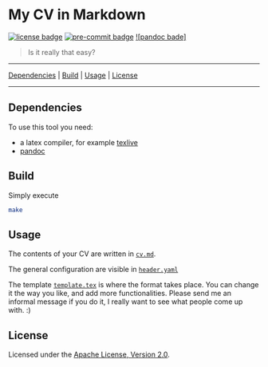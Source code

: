 # My CV in Markdown

[![license badge]][license link]
[![pre-commit badge]][pre-commit link]
[![pandoc bade]][pandoc link]

> Is it really that easy?

---

[Dependencies](#depencies) |
[Build](#build) |
[Usage](#usage) |
[License](#license)

---

## Dependencies

To use this tool you need:

+ a latex compiler, for example [texlive][texlive link]
+ [pandoc][pandoc link]

## Build

Simply execute

```sh
make
```

## Usage

The contents of your CV are written in [`cv.md`](cv.md).

The general configuration are visible in [`header.yaml`](header.yaml)

The template [`template.tex`](template.tex) is where the format takes place.
You can change it the way you like, and add more functionalities. Please send
me an informal message if you do it, I really want to see what people come up
with. :)

## License

Licensed under the [Apache License, Version 2.0][license link].

[repository link]: https://github.com/GregoireHENRY/cv
[license link]: https://github.com/GregoireHENRY/cv/LICENSE
[license badge]: https://img.shields.io/badge/License-Apache%202.0-blue.svg
[pre-commit link]: https://pre-commit.com
[pre-commit badge]: https://img.shields.io/badge/pre--commit-enabled-brightgreen?logo=pre-commit&logoColor=white
[pandoc link]: https://pandoc.org/MANUAL.html
[pandoc badge]: https://img.shields.io/badge/pandoc-enabled-brightgreen
[texlive link]: https://tug.org/texlive
